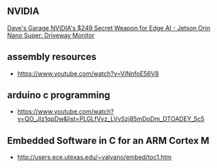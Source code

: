 ## NVIDIA

[Dave's Garage NVIDIA's $249 Secret Weapon for Edge AI - Jetson Orin Nano Super: Driveway Monitor](https://www.youtube.com/watch?v=QHBr8hekCzg)


## assembly resources
- https://www.youtube.com/watch?v=ViNnfoE56V8

## arduino c programming
- https://www.youtube.com/watch?v=QO_Jlz1qpDw&list=PLGLfVvz_LVvSzj85mDoDm_DTOADEY_5c5

##  Embedded Software in C for an ARM Cortex M
- http://users.ece.utexas.edu/~valvano/embed/toc1.htm
